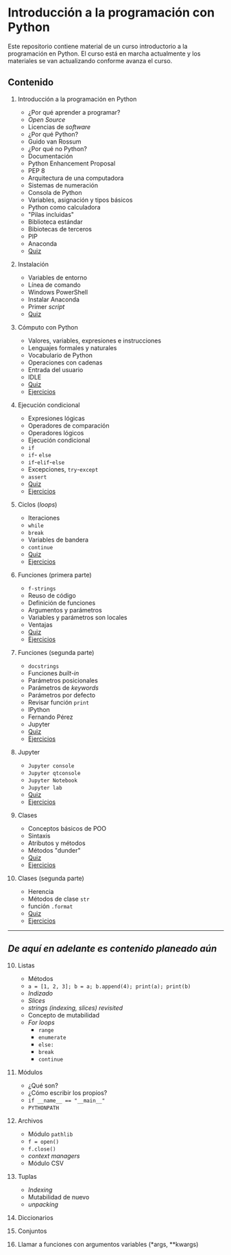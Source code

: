 # Introducción a la programación con Python

Este repositorio contiene material de un curso introductorio a la programación en Python. El curso está en marcha actualmente y los materiales se van actualizando conforme avanza el curso.

## Contenido

1. Introducción a la programación en Python
	* ¿Por qué aprender a programar?
	* *Open Source*
	* Licencias de *software*
	* ¿Por qué Python?
	* Guido van Rossum
	* ¿Por qué no Python?
	* Documentación
	* Python Enhancement Proposal
	* PEP 8
	* Arquitectura de una computadora
	* Sistemas de numeración
	* Consola de Python
	* Variables, asignación y tipos básicos
	* Python como calculadora
	* "Pilas incluidas"
	* Biblioteca estándar
	* Bibiotecas de terceros
	* PIP
	* Anaconda
	* [Quiz](./md/Quiz01.md)
	
2. Instalación
	* Variables de entorno
	* Línea de comando
	* Windows PowerShell
	* Instalar Anaconda
	* Primer *script*
	* [Quiz](./md/Quiz02.md)

3. Cómputo con Python
	* Valores, variables, expresiones e instrucciones
	* Lenguajes formales y naturales
	* Vocabulario de Python
	* Operaciones con cadenas
	* Entrada del usuario
	* IDLE
	* [Quiz](./md/Quiz03.md)
	* [Ejercicios](./md/Ejercicios03.md)
	
4. Ejecución condicional
	* Expresiones lógicas
	* Operadores de comparación
	* Operadores lógicos
	* Ejecución condicional
	* `if`
	* `if`- `else`
	* `if`-`elif`-`else`
	* Excepciones, `try`-`except`
	* `assert`
	* [Quiz](./md/Quiz04.md)
	* [Ejercicios](./md/Ejercicios04.md)

5. Ciclos (*loops*)
	* Iteraciones
	* `while`
	* `break`
	* Variables de bandera
	* `continue`
	* [Quiz](./md/Quiz05.md)
	* [Ejercicios](./md/Ejercicios05.md)
	
6. Funciones (primera parte)
	* `f-strings`
	* Reuso de código
	* Definición de funciones
	* Argumentos y parámetros
	* Variables y parámetros son locales
	* Ventajas
	* [Quiz](./md/Quiz06.md)
	* [Ejercicios](./md/Ejercicios06.md)

7. Funciones (segunda parte)
	* `docstrings`
	* Funciones *built-in*
	* Parámetros posicionales
	* Parámetros de *keywords*
	* Parámetros por defecto
	* Revisar función `print`
	* IPython
	* Fernando Pérez
	* Jupyter
	* [Quiz](./md/Quiz07.md)
	* [Ejercicios](./md/Ejercicios07.md)

8. Jupyter
	* `Jupyter console`
	* `Jupyter qtconsole`
	* `Jupyter Notebook`
	* `Jupyter lab`
	* [Quiz](./md/Quiz08.md)
	* [Ejercicios](./md/Ejercicios08.md)


9. Clases
	* Conceptos básicos de POO
	* Sintaxis
	* Atributos y métodos
	* Métodos "dunder"
	* [Quiz](./md/Quiz09.md)
	* [Ejercicios](./md/Ejercicios09.md)

10. Clases (segunda parte)
	* Herencia
	* Métodos de clase `str`
	* función `.format`
	* [Quiz](./md/Quiz10.md)
	* [Ejercicios](./md/Ejercicios10.md)

	
----
*De aquí en adelante es contenido planeado aún*
---


10. Listas
	* Métodos
	* `a = [1, 2, 3]; b = a; b.append(4); print(a); print(b)`
	* *Indizado*
	* *Slices*
	* *strings (indexing, slices) revisited*
	* Concepto de mutabilidad
	* *For loops*
		- `range`
		- `enumerate`
		- `else:`
		- `break`
		- `continue`
		
11. Módulos
	* ¿Qué son?
	* ¿Cómo escribir los propios?
	* `if __name__ == "__main__"`
	* `PYTHONPATH`

12. Archivos
	* Módulo `pathlib`
	* `f = open()`
	* `f.close()`
	* *context managers*
	* Módulo CSV

13. Tuplas
	* *Indexing*
	* Mutabilidad de nuevo	
	* *unpacking*
	
14. Diccionarios

15. Conjuntos

16. Llamar a funciones con argumentos variables (*args, **kwargs)
